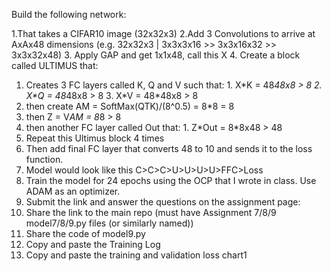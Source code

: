 Build the following network:

1.That takes a CIFAR10 image (32x32x3)
2.Add 3 Convolutions to arrive at AxAx48 dimensions (e.g. 32x32x3 | 3x3x3x16 >> 3x3x16x32 >> 3x3x32x48)
3. Apply GAP and get 1x1x48, call this X
4. Create a block called ULTIMUS that:
  1. Creates 3 FC layers called K, Q and V such that:
    1. X\*K = 48*48x8 > 8
    2. X\*Q = 48*48x8 > 8 
    3. X\*V = 48*48x8 > 8 
  2. then create AM = SoftMax(QTK)/(8^0.5) = 8*8 = 8
  3. then Z = V*AM = 8*8 > 8
  4. then another FC layer called Out that:
    1. Z\*Out = 8*8x48 > 48
5. Repeat this Ultimus block 4 times
6. Then add final FC layer that converts 48 to 10 and sends it to the loss function.
7. Model would look like this C>C>C>U>U>U>U>FFC>Loss
8. Train the model for 24 epochs using the OCP that I wrote in class. Use ADAM as an optimizer. 
9. Submit the link and answer the questions on the assignment page:
  1. Share the link to the main repo (must have Assignment 7/8/9 model7/8/9.py files (or similarly named))
  2. Share the code of model9.py
  3. Copy and paste the Training Log
  4. Copy and paste the training and validation loss chart1
